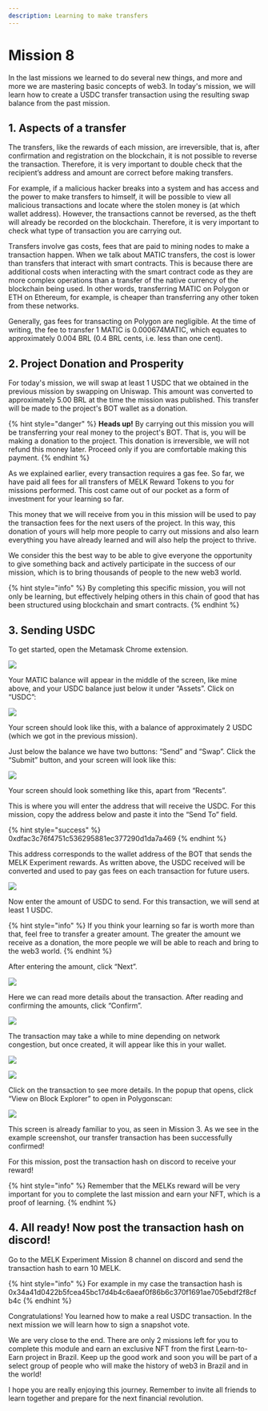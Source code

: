 ```yaml
---
description: Learning to make transfers
---
```


# Mission 8

In the last missions we learned to do several new things, and more and more we are mastering basic concepts of web3. In today's mission, we will learn how to create a USDC transfer transaction using the resulting swap balance from the past mission.

## 1. Aspects of a transfer

The transfers, like the rewards of each mission, are irreversible, that is, after confirmation and registration on the blockchain, it is not possible to reverse the transaction. Therefore, it is very important to double check that the recipient’s address and amount are correct before making transfers.

For example, if a malicious hacker breaks into a system and has access and the power to make transfers to himself, it will be possible to view all malicious transactions and locate where the stolen money is (at which wallet address). However, the transactions cannot be reversed, as the theft will already be recorded on the blockchain. Therefore, it is very important to check what type of transaction you are carrying out.

Transfers involve gas costs, fees that are paid to mining nodes to make a transaction happen. When we talk about MATIC transfers, the cost is lower than transfers that interact with smart contracts. This is because there are additional costs when interacting with the smart contract code as they are more complex operations than a transfer of the native currency of the blockchain being used. In other words, transferring MATIC on Polygon or ETH on Ethereum, for example, is cheaper than transferring any other token from these networks.

Generally, gas fees for transacting on Polygon are negligible. At the time of writing, the fee to transfer 1 MATIC is 0.000674MATIC, which equates to approximately 0.004 BRL (0.4 BRL cents, i.e. less than one cent).

## 2. Project Donation and Prosperity

For today's mission, we will swap at least 1 USDC that we obtained in the previous mission by swapping on Uniswap. This amount was converted to approximately 5.00 BRL at the time the mission was published. This transfer will be made to the project's BOT wallet as a donation.

{% hint style="danger" %}
**Heads up!** By carrying out this mission you will be transferring your real money to the project's BOT. That is, you will be making a donation to the project. This donation is irreversible, we will not refund this money later. Proceed only if you are comfortable making this payment.
{% endhint %}

As we explained earlier, every transaction requires a gas fee. So far, we have paid all fees for all transfers of MELK Reward Tokens to you for missions performed. This cost came out of our pocket as a form of investment for your learning so far.

This money that we will receive from you in this mission will be used to pay the transaction fees for the next users of the project. In this way, this donation of yours will help more people to carry out missions and also learn everything you have already learned and will also help the project to thrive.

We consider this the best way to be able to give everyone the opportunity to give something back and actively participate in the success of our mission, which is to bring thousands of people to the new web3 world.

{% hint style="info" %}
By completing this specific mission, you will not only be learning, but effectively helping others in this chain of good that has been structured using blockchain and smart contracts.
{% endhint %}

## 3. Sending USDC

To get started, open the Metamask Chrome extension.

![](<../.gitbook/assets/image (19).png>)

Your MATIC balance will appear in the middle of the screen, like mine above, and your USDC balance just below it under “Assets”. Click on “USDC”:

![](<../.gitbook/assets/image (73).png>)

Your screen should look like this, with a balance of approximately 2 USDC (which we got in the previous mission).

Just below the balance we have two buttons: “Send” and “Swap”. Click the “Submit” button, and your screen will look like this:

![](<../.gitbook/assets/image (35).png>)

Your screen should look something like this, apart from “Recents”.

This is where you will enter the address that will receive the USDC. For this mission, copy the address below and paste it into the “Send To” field.

{% hint style="success" %}
0xdfac3c76f4751c536295881ec377290d1da7a469
{% endhint %}

This address corresponds to the wallet address of the BOT that sends the MELK Experiment rewards. As written above, the USDC received will be converted and used to pay gas fees on each transaction for future users.

![](<../.gitbook/assets/image (81).png>)

Now enter the amount of USDC to send. For this transaction, we will send at least 1 USDC.

{% hint style="info" %}
If you think your learning so far is worth more than that, feel free to transfer a greater amount. The greater the amount we receive as a donation, the more people we will be able to reach and bring to the web3 world.
{% endhint %}

After entering the amount, click “Next”.

![](<../.gitbook/assets/image (55).png>)

Here we can read more details about the transaction. After reading and confirming the amounts, click “Confirm”.

![](<../.gitbook/assets/image (18).png>)

The transaction may take a while to mine depending on network congestion, but once created, it will appear like this in your wallet.

![](<../.gitbook/assets/image (45).png>)

![](<../.gitbook/assets/image (23).png>)

Click on the transaction to see more details. In the popup that opens, click “View on Block Explorer” to open in Polygonscan:

![](<../.gitbook/assets/image (52).png>)

This screen is already familiar to you, as seen in Mission 3. As we see in the example screenshot, our transfer transaction has been successfully confirmed!

For this mission, post the transaction hash on discord to receive your reward!

{% hint style="info" %}
Remember that the MELKs reward will be very important for you to complete the last mission and earn your NFT, which is a proof of learning.
{% endhint %}

## 4. All ready! Now post the transaction hash on discord!

Go to the MELK Experiment Mission 8 channel on discord and send the transaction hash to earn 10 MELK.

{% hint style="info" %}
For example in my case the transaction hash is 0x34a41d0422b5fcea45bc17d4b4c6aeaf0f86b6c370f1691ae705ebdf2f8cfb4c
{% endhint %}

Congratulations! You learned how to make a real USDC transaction. In the next mission we will learn how to sign a snapshot vote.

We are very close to the end. There are only 2 missions left for you to complete this module and earn an exclusive NFT from the first Learn-to-Earn project in Brazil. Keep up the good work and soon you will be part of a select group of people who will make the history of web3 in Brazil and in the world!

I hope you are really enjoying this journey. Remember to invite all friends to learn together and prepare for the next financial revolution.

​
